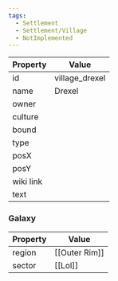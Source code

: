 ```yaml
---
tags:
  - Settlement
  - Settlement/Village
  - NotImplemented
---
```


| Property  | Value          |
| --------- | -------------- |
| id        | village_drexel |
| name      | Drexel         |
| owner     |                |
| culture   |                |
| bound     |                |
| type      |                |
| posX      |                |
| posY      |                |
| wiki link |                |
| text      |                |

### Galaxy
| Property | Value         |
| -------- | ------------- |
| region   | [[Outer Rim]] |
| sector   | [[Lol]]       |
